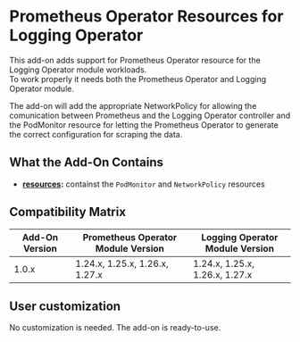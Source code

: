 # Prometheus Operator Resources for Logging Operator

This add-on adds support for Prometheus Operator resource for the Logging Operator module workloads.  
To work properly it needs both the Prometheus Operator and Logging Operator module.

The add-on will add the appropriate NetworkPolicy for allowing the comunication between Prometheus and the
Logging Operator controller and the PodMonitor resource for letting the Prometheus Operator to generate
the correct configuration for scraping the data.

## What the Add-On Contains

- **[resources](./resources):** containst the `PodMonitor` and `NetworkPolicy` resources

## Compatibility Matrix

| Add-On Version | Prometheus Operator Module Version | Logging Operator Module Version |
|----------------|------------------------------------|---------------------------------|
| 1.0.x          | 1.24.x, 1.25.x, 1.26.x, 1.27.x     | 1.24.x, 1.25.x, 1.26.x, 1.27.x  |

## User customization

No customization is needed. The add-on is ready-to-use.
